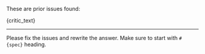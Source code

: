 These are prior issues found:

{critic_text}

---
Please fix the issues and rewrite the answer. Make sure to start with `# {spec}` heading.
